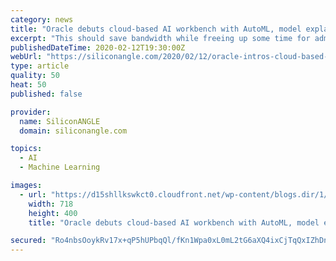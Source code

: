 ```yaml
---
category: news
title: "Oracle debuts cloud-based AI workbench with AutoML, model explanation features"
excerpt: "This should save bandwidth while freeing up some time for administrators. A second feature called OML4Py AutoML automatically recommends the best AI model for the specific information a company is ..."
publishedDateTime: 2020-02-12T19:30:00Z
webUrl: "https://siliconangle.com/2020/02/12/oracle-intros-cloud-based-ai-workbench-automl-model-explanation-features/"
type: article
quality: 50
heat: 50
published: false

provider:
  name: SiliconANGLE
  domain: siliconangle.com

topics:
  - AI
  - Machine Learning

images:
  - url: "https://d15shllkswkct0.cloudfront.net/wp-content/blogs.dir/1/files/2020/02/oracle-1.png"
    width: 718
    height: 400
    title: "Oracle debuts cloud-based AI workbench with AutoML, model explanation features"

secured: "Ro4nbsOoykRv17x+qP5hUPbqQl/fKn1Wpa0xL0mL2tG6aXQ4ixCjTqQxIZhDnK/dzEAC7oAJQfMTzGpxc5/ifNXzfhb9jDHnwqCe7WHkphu5eHXW5l4oAaymP0JZcA6TXH8R9IR0E8Qj93BmjX8l5yDd9TQo20PgDq3jT8skAg/wbafDMvo3W2vHOccwTi/URP2qA0uSzi578L7EUKUtg187qu2xM9Y1EHrwPH5agkv7DN1nr/Wef3MqFplZi4po0x93itcR/unwZnmsRo6zU4+H2BcyDhyBy2tjR55j+UOFeR4iWtagRnR/xswYOehy;uHbY9GPfGccPQxoUnM0LSQ=="
---
```


